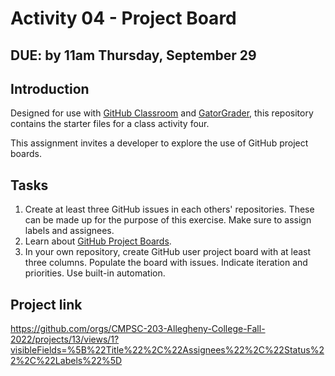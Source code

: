 # Activity 04 - Project Board

## DUE: by 11am Thursday, September 29 

## Introduction

Designed for use with [GitHub Classroom](https://classroom.github.com/) and
[GatorGrader](https://github.com/GatorEducator/gatorgrader/), this repository
contains the starter files for a class activity four. 

This assignment invites a developer to explore the use of GitHub project boards.

## Tasks

1. Create at least three GitHub issues in each others' repositories. These can be made up for the purpose of this exercise. Make sure to assign labels and assignees.
2. Learn about [GitHub Project Boards](https://docs.github.com/en/issues/planning-and-tracking-with-projects).
3. In your own repository, create GitHub user project board with at least three columns. Populate the board with issues. Indicate iteration and priorities. Use built-in automation. 

## Project link
https://github.com/orgs/CMPSC-203-Allegheny-College-Fall-2022/projects/13/views/1?visibleFields=%5B%22Title%22%2C%22Assignees%22%2C%22Status%22%2C%22Labels%22%5D

